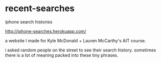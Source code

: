 recent-searches
===============

iphone search histories

http://iphone-searches.herokuapp.com/

a website I made for Kyle McDonald + Lauren McCarthy's AIT course.

i asked random people on the street to see their search history.
sometimes there is a lot of meaning packed into these tiny phrases.
